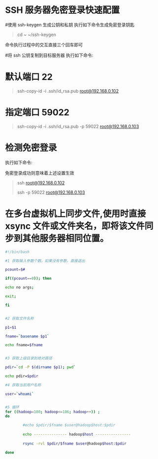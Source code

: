 # SSH 服务器免密登录快速配置

#使用 ssh-keygen 生成公钥和私钥
执行如下命令生成免密登录钥匙

> cd ~
> ~/ssh-keygen

命令执行过程中的交互直接三个回车即可

#将 ssh 公钥复制到目标服务器
执行如下命令:

# 默认端口 22

> ssh-copy-id -i .ssh/id_rsa.pub root@192.168.0.102

# 指定端口 59022

> ssh-copy-id -i .ssh/id_rsa.pub -p 59022 root@192.168.0.103

# 检测免密登录

执行如下命令:

免密登录成功则意味着上述设置生效

> ssh root@192.168.0.102
>
> ssh -p 59022 root@192.168.0.103



# 在多台虚拟机上同步文件,使用时直接  xsync  文件或文件夹名，即将该文件同步到其他服务器相同位置。

```bash
#!/bin/bash

#1 获取输入参数个数，如果没有参数，直接退出

pcount=$#

if((pcount==0)); then

echo no args;

exit;

fi


#2 获取文件名称

p1=$1

fname=`basename $p1`

echo fname=$fname


#3 获取上级目录到绝对路径

pdir=`cd -P $(dirname $p1); pwd`

echo pdir=$pdir

#4 获取当前用户名称

user=`whoami`


#5 循环
for ((hadoop=100; hadoop<=106; hadoop++)) ; 
do

        #echo $pdir/$fname $user@hadoop$host:$pdir
    
        echo --------------- hadoop$host ----------------
    
        rsync -rvl $pdir/$fname $user@hadoop$host:$pdir

done
```
